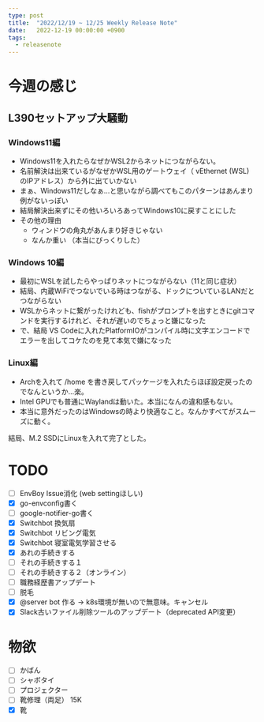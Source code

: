 ```yaml
---
type: post
title:  "2022/12/19 ~ 12/25 Weekly Release Note"
date:   2022-12-19 00:00:00 +0900
tags:
  - releasenote
---
```

# 今週の感じ

## L390セットアップ大騒動

### Windows11編

* Windows11を入れたらなぜかWSL2からネットにつながらない。
* 名前解決は出来ているがなぜかWSL用のゲートウェイ（ vEthernet (WSL) のIPアドレス）から外に出ていかない
* まぁ、Windows11だしなぁ…と思いながら調べてもこのパターンはあんまり例がないっぽい
* 結局解決出来ずにその他いろいろあってWindows10に戻すことにした
* その他の理由
  - ウィンドウの角丸があんまり好きじゃない
  - なんか重い （本当にびっくりした）

### Windows 10編

* 最初にWSLを試したらやっぱりネットにつながらない（11と同じ症状）
* 結局、内蔵WiFiでつないでいる時はつながる、ドックについているLANだとつながらない
* WSLからネットに繋がったけれども、fishがプロンプトを出すときにgitコマンドを実行するけれど、それが遅いのでちょっと嫌になった
* で、結局 VS Codeに入れたPlatformIOがコンパイル時に文字エンコードでエラーを出してコケたのを見て本気で嫌になった

### Linux編

* Archを入れて /home を書き戻してパッケージを入れたらほぼ設定戻ったのでなんというか…楽。
* Intel GPUでも普通にWaylandは動いた。本当になんの違和感もない。
* 本当に意外だったのはWindowsの時より快適なこと。なんかすべてがスムーズに動く。

結局、M.2 SSDにLinuxを入れて完了とした。



# TODO 

- [ ] EnvBoy Issue消化 (web settingほしい)
- [x] go-envconfig書く
- [ ] google-notifier-go書く
- [x] Switchbot 換気扇
- [x] Switchbot リビング電気
- [x] Switchbot 寝室電気学習させる
- [x] あれの手続きする
- [ ] それの手続きする１
- [ ] それの手続きする２（オンライン）
- [ ] 職務経歴書アップデート
- [ ] 脱毛
- [x] @server bot 作る -> k8s環境が無いので無意味。キャンセル
- [x] Slack古いファイル削除ツールのアップデート（deprecated API変更）

# 物欲

- [ ] かばん
- [ ] シャボタイ
- [ ] プロジェクター
- [ ] 靴修理（両足） 15K
- [x] 靴
